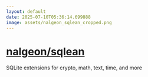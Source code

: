 ```yaml
---
layout: default
date: 2025-07-10T05:36:14.699888
image: assets/nalgeon_sqlean_cropped.png
---
```


# [nalgeon/sqlean](https://github.com/nalgeon/sqlean)

SQLite extensions for crypto, math, text, time, and more
